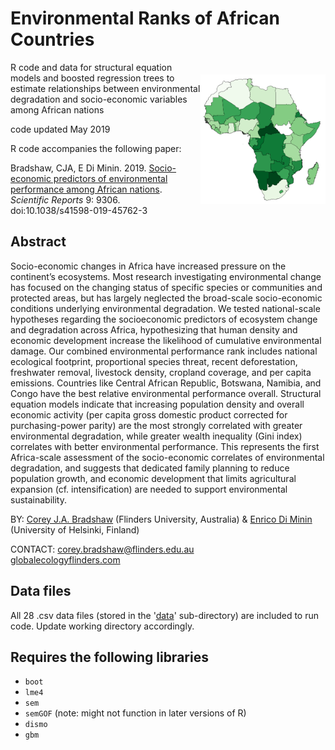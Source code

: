 # Environmental Ranks of African Countries
<img align="right" src="AfricaENV.png" alt="Africa Environmental Index" width="200" style="margin-top: 20px">

R code and data for structural equation models and boosted regression trees to estimate relationships between environmental degradation and socio-economic variables among African nations

code updated May 2019

R code accompanies the following paper:

Bradshaw, CJA, E Di Minin. 2019. <a href="http://doi.org/10.1038/s41598-019-45762-3">Socio-economic predictors of environmental performance among African nations</a>. <em>Scientific Reports</em> 9: 9306. doi:10.1038/s41598-019-45762-3

## Abstract
Socio-economic changes in Africa have increased pressure on the continent’s ecosystems. Most research investigating environmental change has focused on the changing status of specific species or communities and protected areas, but has largely neglected the broad-scale socio-economic conditions underlying environmental degradation. We tested national-scale hypotheses regarding the socioeconomic predictors of ecosystem change and degradation across Africa, hypothesizing that human
density and economic development increase the likelihood of cumulative environmental damage. Our combined environmental performance rank includes national ecological footprint, proportional species threat, recent deforestation, freshwater removal, livestock density, cropland coverage, and per capita emissions. Countries like Central African Republic, Botswana, Namibia, and Congo have the best relative environmental performance overall. Structural equation models indicate that increasing population density and overall economic activity (per capita gross domestic product corrected for purchasing-power parity) are the most strongly correlated with greater environmental degradation, while greater wealth inequality (Gini index) correlates with better environmental performance. This represents the first Africa-scale assessment of the socio-economic correlates of environmental degradation, and suggests that dedicated family planning to reduce population growth, and economic development that limits agricultural expansion (cf. intensification) are needed to support environmental sustainability.

BY: <a href="https://scholar.google.com.au/citations?hl=en&user=1sO0O3wAAAAJ&view_op=list_works&sortby=pubdate">Corey J.A. Bradshaw</a> (Flinders University, Australia) & <a href="https://scholar.google.com.au/citations?hl=en&user=rztzLosAAAAJ">Enrico Di Minin</a> (University of Helsinki, Finland)

CONTACT: corey.bradshaw@flinders.edu.au
<br>
<a href="http://globalecologyflinders.com">globalecologyflinders.com</a>

## Data files
All 28 .csv data files (stored in the '<a href="https://github.com/cjabradshaw/EnvironRankAfrica/tree/master/data">data</a>' sub-directory) are included to run code. Update working directory accordingly.

## Requires the following libraries
- <code>boot</code>
- <code>lme4</code>
- <code>sem</code>
- <code>semGOF</code> (note: might not function in later versions of R)
- <code>dismo</code>
- <code>gbm</code>

